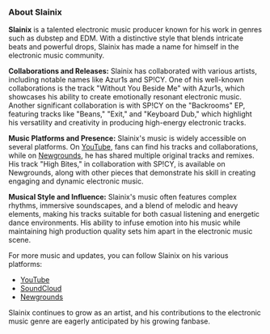 ### About Slainix

**Slainix** is a talented electronic music producer known for his work in genres such as dubstep and EDM. With a distinctive style that blends intricate beats and powerful drops, Slainix has made a name for himself in the electronic music community.

**Collaborations and Releases:**
Slainix has collaborated with various artists, including notable names like Azur1s and SP!CY. One of his well-known collaborations is the track "Without You Beside Me" with Azur1s, which showcases his ability to create emotionally resonant electronic music. Another significant collaboration is with SP!CY on the "Backrooms" EP, featuring tracks like "Beans," "Exit," and "Keyboard Dub," which highlight his versatility and creativity in producing high-energy electronic tracks.

**Music Platforms and Presence:**
Slainix's music is widely accessible on several platforms. On [YouTube](https://www.youtube.com/watch?v=3BFVXfL0zZs), fans can find his tracks and collaborations, while on [Newgrounds](https://www.newgrounds.com/audio/listen/1288309), he has shared multiple original tracks and remixes. His track "High Bites," in collaboration with SP!CY, is available on Newgrounds, along with other pieces that demonstrate his skill in creating engaging and dynamic electronic music.

**Musical Style and Influence:**
Slainix's music often features complex rhythms, immersive soundscapes, and a blend of melodic and heavy elements, making his tracks suitable for both casual listening and energetic dance environments. His ability to infuse emotion into his music while maintaining high production quality sets him apart in the electronic music scene.

For more music and updates, you can follow Slainix on his various platforms:
- [YouTube](https://www.youtube.com/watch?v=3BFVXfL0zZs)
- [SoundCloud](https://soundcloud.com/azur1s/without-you-beside-me)
- [Newgrounds](https://www.newgrounds.com/audio/listen/1288309)

Slainix continues to grow as an artist, and his contributions to the electronic music genre are eagerly anticipated by his growing fanbase.
